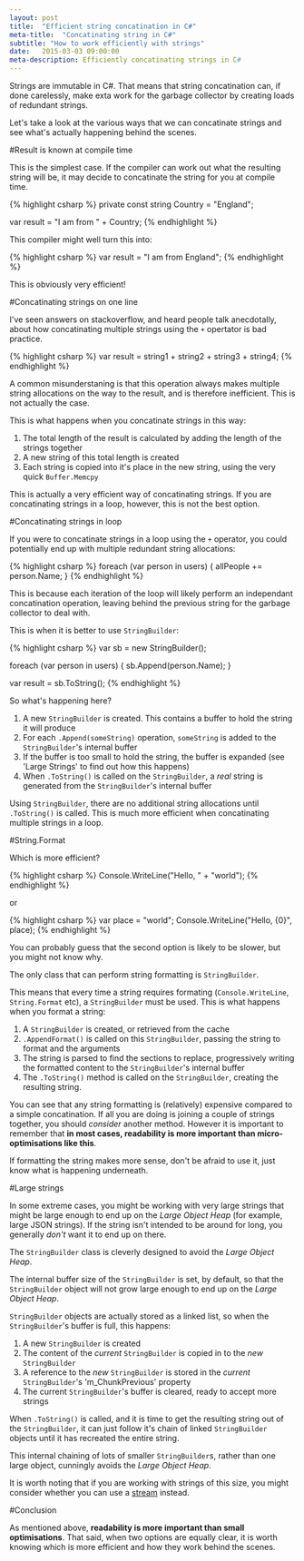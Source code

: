 ```yaml
---
layout: post
title:  "Efficient string concatination in C#"
meta-title:  "Concatinating string in C#"
subtitle: "How to work efficiently with strings"
date:   2015-03-03 09:00:00
meta-description: Efficiently concatinating strings in C#
---
```


Strings are immutable in C#. That means that string concatination can, if done carelessly, make exta work for the garbage collector by creating loads of redundant strings.

Let's take a look at the various ways that we can concatinate strings and see what's actually happening behind the scenes.

#Result is known at compile time

This is the simplest case. If the compiler can work out what the resulting string will be, it may decide to concatinate the string for you at compile time.

{% highlight csharp %}
private const string Country = "England";

var result = "I am from " + Country;
{% endhighlight %}

This compiler might well turn this into:

{% highlight csharp %}
var result = "I am from England";
{% endhighlight %}

This is obviously very efficient!



#Concatinating strings on one line

I've seen answers on stackoverflow, and heard people talk anecdotally, about how concatinating multiple strings using the ``+`` opertator is bad practice.

{% highlight csharp %}
var result = string1 + string2 + string3 + string4;
{% endhighlight %}

A common misunderstaning is that this operation always makes multiple string allocations on the way to the result, and is therefore inefficient. This is not actually the case.

This is what happens when you concatinate strings in this way:

<ol>
	<li>The total length of the result is calculated by adding the length of the strings together</li>
	<li>A new string of this total length is created</li>
	<li>Each string is copied into it's place in the new string, using the very quick <code>Buffer.Memcpy</code></li>
</ol>

This is actually a very efficient way of concatinating strings. If you are concatinating strings in a loop, however, this is not the best option.


#Concatinating strings in loop

If you were to concatinate strings in a loop using the ``+`` operator, you could potentially end up with multiple redundant string allocations:

{% highlight csharp %}
foreach (var person in users) {
  allPeople += person.Name;
}
{% endhighlight %}

This is because each iteration of the loop will likely perform an independant concatination operation, leaving behind the previous string for the garbage collector to deal with.

This is when it is better to use ``StringBuilder``:

{% highlight csharp %}
var sb = new StringBuilder();

foreach (var person in users) {
  sb.Append(person.Name);
}

var result = sb.ToString();
{% endhighlight %}

So what's happening here?
<ol>
	<li>A new <code>StringBuilder</code> is created. This contains a buffer to hold the string it will produce</li>
	<li>For each <code>.Append(someString)</code> operation, <code>someString</code> is added to the <code>StringBuilder</code>'s internal buffer</li>
	<li>If the buffer is too small to hold the string, the buffer is expanded (see 'Large Strings' to find out how this happens)</li>
	<li>When <code>.ToString()</code> is called on the <code>StringBuilder</code>, a <i>real</i> string is generated from the <code>StringBuilder</code>'s internal buffer</li>
</ol>

Using ``StringBuilder``, there are no additional string allocations until ``.ToString()`` is called. This is much more efficient when concatinating multiple strings in a loop.


#String.Format

Which is more efficient?

{% highlight csharp %}
Console.WriteLine("Hello, " + "world");
{% endhighlight %}

or

{% highlight csharp %}
var place = "world";
Console.WriteLine("Hello, {0}", place);
{% endhighlight %}

You can probably guess that the second option is likely to be slower, but you might not know why.

The only class that can perform string formatting is ``StringBuilder``. 

This means that every time a string requires formating (``Console.WriteLine``, ``String.Format`` etc), a ``StringBuilder`` must be used. This is what happens when you format a string:

<ol>
	<li>A <code>StringBuilder</code> is created, or retrieved from the cache</li>
	<li><code>.AppendFormat()</code> is called on this <code>StringBuilder</code>, passing the string to format and the arguments</li>
	<li>The string is parsed to find the sections to replace, progressively writing the formatted content to the <code>StringBuilder</code>'s internal buffer</li>
	<li>The <code>.ToString()</code> method is called on the <code>StringBuilder</code>, creating the resulting string.</li>
</ol>

You can see that any string formatting is (relatively) expensive compared to a simple concatination. If all you are doing is joining a couple of strings together, you should *consider* another method. However it is important to remember that **in most cases, readability is more important than micro-optimisations like this**. 

If formatting the string makes more sense, don't be afraid to use it, just know what is happening underneath.


#Large strings

In some extreme cases, you might be working with very large strings that might be large enough to end up on the *Large Object Heap* (for example, large JSON strings). If the string isn't intended to be around for long, you generally *don't* want it to end up on there.

The ``StringBuilder`` class is cleverly designed to avoid the *Large Object Heap*.

The internal buffer size of the ``StringBuilder`` is set, by default, so that the ``StringBuilder`` object will not grow large enough to end up on the *Large Object Heap*.

``StringBuilder`` objects are actually stored as a linked list, so when the ``StringBuilder``'s buffer is full, this happens:

<ol>
	<li>A new <code>StringBuilder</code> is created</li>
	<li>The content of the <i>current</i> <code>StringBuilder</code> is copied in to the <i>new</i> <code>StringBuilder</code></li>
	<li>A reference to the <i>new</i> <code>StringBuilder</code> is stored in the <i>current</i> <code>StringBuilder</code>'s 'm_ChunkPrevious' property</li>
	<li>The current <code>StringBuilder</code>'s buffer is cleared, ready to accept more strings</li>
</ol>


When ``.ToString()`` is called, and it is time to get the resulting string out of the ``StringBuilder``, it can just follow it's chain of linked ``StringBuilder`` objects until it has recreated the entire string.

This internal chaining of lots of smaller ``StringBuilder``s, rather than one large object, cunningly avoids the *Large Object Heap*.

It is worth noting that if you are working with strings of this size, you might consider whether you can use a <a href="https://msdn.microsoft.com/en-us/library/system.io.stream(v=vs.110).aspx">stream</a> instead.

#Conclusion

As mentioned above, **readability is more important than small optimisations**. That said, when two options are equally clear, it is worth knowing which is more efficient and how they work behind the scenes.
